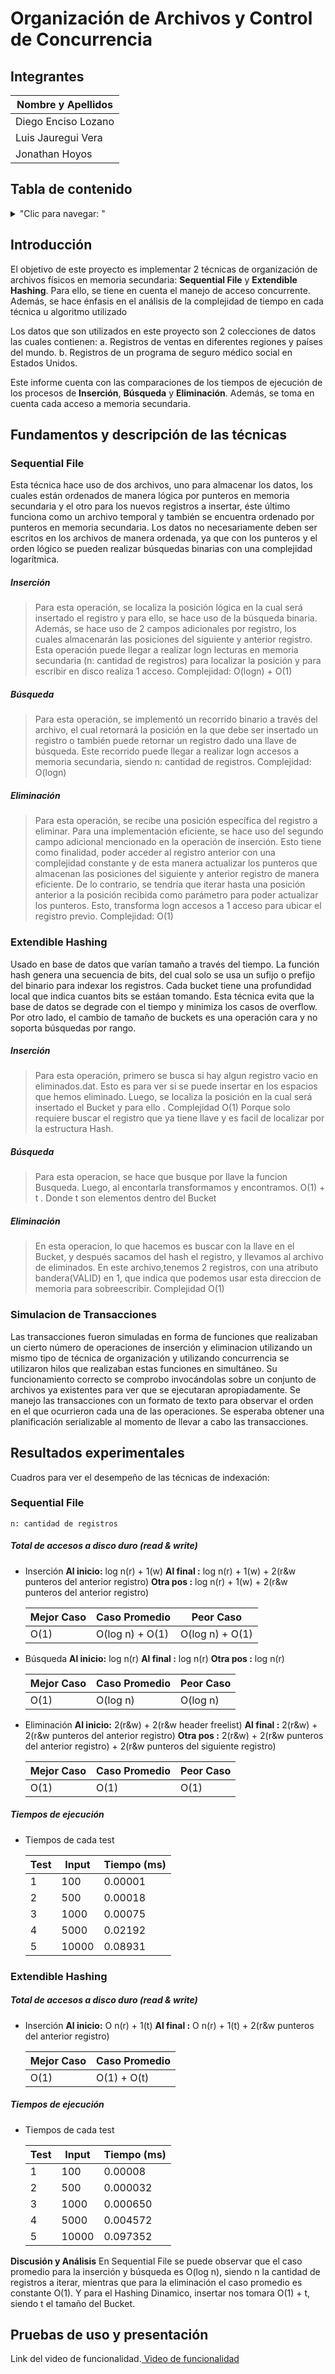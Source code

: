 # Organización de Archivos y Control de Concurrencia

## Integrantes

| Nombre y Apellidos |
|---|
|Diego Enciso Lozano |
|Luis Jauregui Vera	 |
|Jonathan Hoyos      |


## Tabla de contenido
<details>
<summary>"Clic para navegar: "</summary>

- [Introducción](#Introducción)
- [Fundamentos y descripción de las técnicas](#Fundamentos-y-descripción-de-las-técnicas)
- [Resultados experimentales](#Resultados-experimentales)
- [Pruebas de uso y presentación](#Pruebas-de-uso-y-presentación)

</details>

## Introducción

El objetivo de este proyecto es implementar 2 técnicas de organización de archivos físicos en memoria secundaria: **Sequential File** y **Extendible Hashing**.
Para ello, se tiene en cuenta el manejo de acceso concurrente. Además, se hace énfasis en el análisis
de la complejidad de tiempo en cada técnica u algoritmo utilizado

Los datos que son utilizados en este proyecto son 2 colecciones de datos las cuales contienen:
a. Registros de ventas en diferentes regiones y países del mundo.
b. Registros de un programa de seguro médico social en Estados Unidos.

Este informe cuenta con las comparaciones de los tiempos de ejecución de los procesos de **Inserción**, **Búsqueda** y **Eliminación**. Además, se toma en cuenta cada acceso a memoria secundaria.

## Fundamentos y descripción de las técnicas

### Sequential File

Esta técnica hace uso de dos archivos, uno para almacenar los datos, los cuales están
ordenados de manera lógica por punteros en memoria secundaria y el otro para los
nuevos registros a insertar, éste último funciona como un archivo temporal y también se encuentra ordenado por punteros en memoria secundaria. Los datos no necesariamente
deben ser escritos en los archivos de manera ordenada, ya que con los punteros y el
orden lógico se pueden realizar búsquedas binarias con una complejidad logarítmica.

##### Inserción
>Para esta operación, se localiza la posición lógica en la cual será insertado el registro y para ello, se hace uso de la búsqueda binaria. Además, se hace uso de 2 campos adicionales por registro, los cuales almacenarán las posiciones del siguiente y anterior registro. Esta operación puede llegar a realizar logn lecturas en memoria secundaria (n: cantidad de registros) para localizar la posición y para escribir en disco realiza 1 acceso.
Complejidad: O(logn) + O(1)

##### Búsqueda
>Para esta operación, se implementó un recorrido binario a través del archivo, el cual retornará la posición en la que debe ser insertado un registro o también puede retornar un registro dado una llave de búsqueda. Este recorrido puede llegar a realizar logn accesos a memoria secundaria, siendo n: cantidad de registros.
Complejidad: O(logn)

##### Eliminación
>Para esta operación, se recibe una posición específica del registro a eliminar. Para una implementación eficiente, se hace uso del segundo campo adicional mencionado en la operación de inserción. Esto tiene como finalidad, poder acceder al registro anterior con una complejidad constante y de esta manera actualizar los punteros que almacenan las posiciones del siguiente y anterior registro de manera eficiente. De lo contrario, se tendría que iterar hasta una posición anterior a la posición recibida como parámetro para poder actualizar los punteros. Esto, transforma logn accesos a 1 acceso para ubicar el registro previo.
Complejidad: O(1)

### Extendible Hashing

Usado en base de datos que varían tamaño a través del tiempo. La función hash genera una secuencia de bits, del cual solo se usa un sufijo o prefijo del binario para indexar los registros. Cada bucket tiene una profundidad local que indica cuantos bits se estáan tomando. Esta técnica evita que la base de datos se degrade con el tiempo y minimiza los casos de overflow. Por otro lado, el cambio de tamaño de buckets es una operación cara y no soporta búsquedas por rango.

##### Inserción
>Para esta operación, primero se busca si hay algun registro vacio en eliminados.dat. Esto es para ver si se puede insertar en los espacios que hemos eliminado. Luego, se localiza la posición  en la cual será insertado el Bucket y para ello . Complejidad O(1) Porque solo requiere buscar el registro que ya tiene llave y es facil de localizar por la estructura Hash.


##### Búsqueda
> Para esta operacion, se hace que busque por llave la funcion Busqueda. Luego, al encontarla transformamos y encontramos. O(1) + t . Donde t son elementos dentro del Bucket

##### Eliminación
> En esta operacion, lo que hacemos es buscar con la llave en el Bucket, y después sacamos del hash el registro, y llevamos al archivo de eliminados. En este archivo,tenemos 2 registros, con una atributo bandera(VALID) en 1, que indica que podemos usar esta direccion de memoria para sobreescribir. Complejidad O(1)


### Simulacion de Transacciones

Las transacciones fueron simuladas en forma de funciones que realizaban un cierto número de operaciones de inserción y eliminacion utilizando un mismo tipo de técnica de organización y utilizando concurrencia se utilizaron hilos que realizaban estas funciones en simultáneo. Su funcionamiento correcto se comprobo invocándolas sobre un conjunto de archivos ya existentes para ver que se ejecutaran apropiadamente. Se manejo las transacciones con un formato de texto para observar el orden en el que ocurrieron cada una de las operaciones. Se esperaba obtener una planificación serializable al momento de llevar a cabo las transacciones.

## Resultados experimentales

Cuadros para ver el desempeño de las técnicas de indexación:

### Sequential File

    n: cantidad de registros
 ##### Total de accesos a disco duro (read & write)
 - Inserción
    **Al inicio:**  log n(r) + 1(w)
    **Al final :**  log n(r) + 1(w) + 2(r&w punteros del anterior registro)
    **Otra pos :**  log n(r) + 1(w) + 2(r&w punteros del anterior registro)

    | Mejor Caso |  Caso Promedio  |    Peor Caso    |
    |------------|-----------------|-----------------|
    |    O(1) 	 | O(log n) + O(1) | O(log n) + O(1) |

 - Búsqueda
    **Al inicio:**  log n(r)
    **Al final :**  log n(r)
    **Otra pos :**  log n(r)

    | Mejor Caso |  Caso Promedio  |    Peor Caso    |
    |------------|-----------------|-----------------|
    |    O(1) 	 |    O(log n)     |    O(log n)     |

- Eliminación
    **Al inicio:**  2(r&w) + 2(r&w header freelist)
    **Al final :**  2(r&w) + 2(r&w punteros del anterior registro)
    **Otra pos :**  2(r&w) + 2(r&w punteros del anterior registro) + 2(r&w punteros del siguiente registro)

    | Mejor Caso |  Caso Promedio  |    Peor Caso    |
    |------------|-----------------|-----------------|
    |    O(1) 	 |       O(1)      |       O(1)      |


 ##### Tiempos de ejecución

- Tiempos de cada test

    | Test   | Input  	 |  Tiempo (ms) |
    |------  |--------   |--------------|
    |  1     | 100       | 0.00001 	    |
    |  2     | 500 	 | 0.00018 		|
    |  3     | 1000 	 | 0.00075 		|
    |  4     | 5000 	 | 0.02192 		|
    |  5     | 10000 	 | 0.08931 		|

### Extendible Hashing

 ##### Total de accesos a disco duro (read & write)
 - Inserción
    **Al inicio:**  O n(r) + 1(t)
    **Al final :**  O n(r) + 1(t) + 2(r&w punteros del anterior registro)

    | Mejor Caso |  Caso Promedio  |
    |------------|-----------------|
    |    O(1) 	 | O(1) + O(t) |



 ##### Tiempos de ejecución

- Tiempos de cada test

    | Test   | Input    | Tiempo (ms)    |
    | ------ | -------- | -------------- |
    | 1      | 100      | 0.00008        |
    | 2      | 500      | 0.000032       |
    | 3      | 1000     | 0.000650       |
    | 4      | 5000     | 0.004572       |
    | 5      | 10000    | 0.097352       |

**Discusión y Análisis**
En Sequential File se puede observar que el caso promedio para la inserción y búsqueda es O(log n), siendo n la cantidad de registros a iterar, mientras que para la eliminación el caso promedio es constante O(1). Y para el Hashing Dinamico, insertar nos tomara O(1) + t, siendo t el tamaño del Bucket.


## Pruebas de uso y presentación
Link del video de funcionalidad.[ Video de funcionalidad](https://drive.google.com/drive/folders/1Ktgyf7EzZLjxL8LYm-349A9HuZRKPcGi?usp=sharing)
